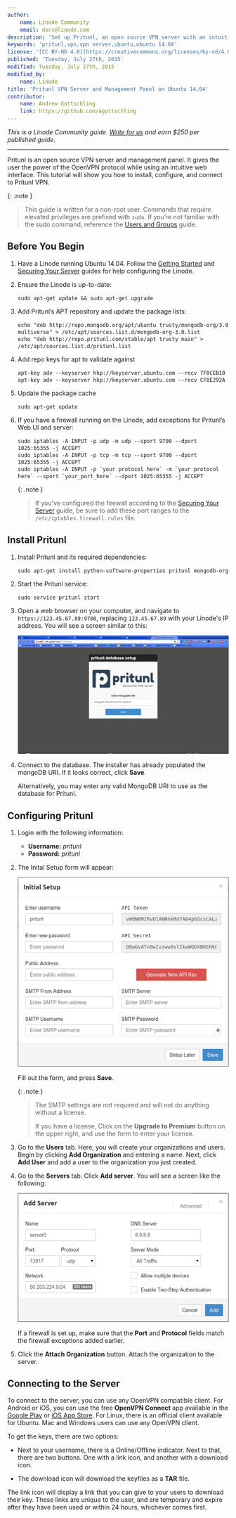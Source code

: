 ```yaml
---
author:
    name: Linode Community
    email: docs@linode.com
description: 'Set up Pritunl, an open source VPN server with an intuitive web interface'
keywords: 'pritunl,vpn,vpn server,ubuntu,ubuntu 14.04'
license: '[CC BY-ND 4.0](https://creativecommons.org/licenses/by-nd/4.0)'
published: 'Tuesday, July 27th, 2015'
modified: Tuesday, July 27th, 2015
modified_by:
    name: Linode
title: 'Pritunl VPN Server and Management Panel on Ubuntu 14.04'
contributor:
    name: Andrew Gottschling
    link: https://github.com/agottschling
---
```


*This is a Linode Community guide. [Write for us](/content/contribute) and
earn $250 per published guide.*

<hr>

Pritunl is an open source VPN server and management panel. It gives the user the power of the OpenVPN protocol while using an intuitive web interface. This tutorial will show you how to install, configure, and connect to Pritunl VPN.

{: .note }
>
> This guide is written for a non-root user. Commands that require elevated privileges are prefixed with `sudo`. If you’re not familiar with the sudo command, reference the [Users and Groups](/content/tools-reference/linux-users-and-groups) guide.

## Before You Begin

1.  Have a Linode running Ubuntu 14.04. Follow the [Getting Started](/content/getting-started) and [Securing Your Server](/content/security/securing-your-server) guides for help configuring the Linode.

2.  Ensure the Linode is up-to-date:

        sudo apt-get update && sudo apt-get upgrade

3.  Add Pritunl’s APT repository and update the package lists:

        echo "deb http://repo.mongodb.org/apt/ubuntu trusty/mongodb-org/3.0 multiverse" > /etc/apt/sources.list.d/mongodb-org-3.0.list
        echo "deb http://repo.pritunl.com/stable/apt trusty main" > /etc/apt/sources.list.d/pritunl.list

4.  Add repo keys for apt to validate against

        apt-key adv --keyserver hkp://keyserver.ubuntu.com --recv 7F0CEB10
        apt-key adv --keyserver hkp://keyserver.ubuntu.com --recv CF8E292A

5.  Update the package cache

        sudo apt-get update

6.  If you have a firewall running on the Linode, add exceptions for Pritunl’s Web UI and server:

        sudo iptables -A INPUT -p udp -m udp --sport 9700 --dport 1025:65355 -j ACCEPT
        sudo iptables -A INPUT -p tcp -m tcp --sport 9700 --dport 1025:65355 -j ACCEPT
        sudo iptables -A INPUT -p `your protocol here` -m `your protocol here` --sport `your_port_here` --dport 1025:65355 -j ACCEPT

    {: .note }
    >
    > If you've configured the firewall according to the [Securing Your Server](/content/security/securing-your-server) guide, be sure to add these port ranges to the `/etc/iptables.firewall.rules` file.

## Install Pritunl

1.  Install Pritunl and its required dependencies:

        sudo apt-get install python-software-properties pritunl mongodb-org

2.  Start the Pritunl service:

        sudo service pritunl start

2.  Open a web browser on your computer, and navigate to `https://123.45.67.89:9700`, replacing `123.45.67.89` with your Linode's IP address. You will see a screen similar to this:

    [![Pritunl DB setup screen](/content/assets/pritunl-db-setup-resized.png)](/content/assets/pritunl-db-setup.png)

3.  Connect to the database. The installer has already populated the mongoDB URI. If it looks correct, click **Save**.

    Alternatively, you may enter any valid MongoDB URI to use as the database for Pritunl.

## Configuring Pritunl

1.  Login with the following information:

    - **Username:** *pritunl*
    - **Password:** *pritunl*

2.  The Inital Setup form will appear:

    ![Pritunl setup screen](/content/assets/pritunl-setup.png)

    Fill out the form, and press **Save**.

    {: .note }
    >
    > The SMTP settings are not required and will not do anything without a license.
    >
    > If you have a license, Click on the **Upgrade to Premium** button on the upper right, and use the form to enter your license.

3.  Go to the **Users** tab. Here, you will create your organizations and users. Begin by clicking **Add Organization** and entering a name. Next, click **Add User** and add a user to the organization you just created.

4.  Go to the **Servers** tab. Click **Add server**. You will see a screen like the following:

    ![Pritunl server setup screen](/content/assets/pritunl-server-conf.png)

    If a firewall is set up, make sure that the **Port** and **Protocol** fields match the firewall exceptions added earlier.

5.  Click the **Attach Organization** button. Attach the organization to the server.


## Connecting to the Server

To connect to the server, you can use any OpenVPN compatible client. For Android or iOS, you can use the free **OpenVPN Connect** app available in the [Google Play](https://play.google.com/store/apps/details?id=net.openvpn.openvpn) or [iOS App Store](https://itunes.apple.com/us/app/openvpn-connect/id590379981). For Linux, there is an official client available for Ubuntu. Mac and Windows users can use any OpenVPN client.

To get the keys, there are two options:

- Next to your username, there is a Online/Offline indicator. Next to that, there are two buttons. One with a link icon, and another with a download icon.

- The download icon will download the keyfiles as a **TAR** file.

The link icon will display a link that you can give to your users to download their key. These links are unique to the user, and are temporary and expire after they have been used or within 24 hours, whichever comes first.
